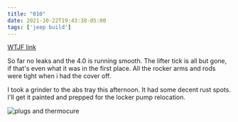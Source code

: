 ```yaml
---
title: "010"
date: 2021-10-22T19:43:38-05:00
tags: ['jeep build']
---
```

[WTJF link](https://wranglertjforum.com/threads/prndls-tj-build-ii-the-green-one.55717/post-987366)


So far no leaks and the 4.0 is running smooth. The lifter tick is all but gone, if that's even what it was in the first place. All the rocker arms and rods were tight when i had the cover off.

I took a grinder to the abs tray this afternoon. It had some decent rust spots. I'll get it painted and prepped for the locker pump relocation.

![plugs and thermocure](/build-thread/img/PXL_20211022_193016975.MP.jpg)
